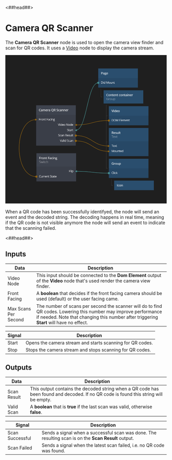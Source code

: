 <##head##>
# Camera QR Scanner

The **Camera QR Scanner** node is used to open the camera view finder and scan for QR codes. It uses a [Video](/nodes/ui-elements/video/) node to display the camera stream.

<div class="ndl-image-with-background l">

![](camera-qr-scanner.png)

</div>

When a QR code has been successfully identifyed, the node will send an event and the decoded string. The decoding happens in real time, meaning if the QR code is not visible anymore the node will send an event to indicate that the scanning failed.

<##head##>

## Inputs

| Data                                      | Description                                                                                                                |
| ----------------------------------------- | -------------------------------------------------------------------------------------------------------------------------- |
| <span class="ndl-data">Video Node</span>   | This input should be connected to the **Dom Element** output of the **Video** node that's used render the camera view finder.                                                                                         |
| <span class="ndl-data">Front Facing</span>    | A **boolean** that decides if the front facing camera should be used (default) or the user facing came.                                 |
| <span class="ndl-data">Max Scans Per Second</span>        | The number of scans per second the scanner will do to find QR codes. Lowering this number may improve performance if needed. Note that changing this number after triggering **Start** will have no effect. |


| Signal                                         | Description                                                                                |
| ---------------------------------------------- | ------------------------------------------------------------------------------------------ |
| <span class="ndl-signal">Start</span> | Opens the camera stream and starts scanning for QR codes. |
| <span class="ndl-signal">Stop</span> | Stops the camera stream and stops scanning for QR codes. |

## Outputs

| Data                                            | Description                                                                                      |
| ----------------------------------------------- | ------------------------------------------------------------------------------------------------ |
| <span class="ndl-data">Scan Result</span>         | This output contains the decoded string when a QR code has been found and decoded. If no QR code is found this string will be empty.            |
| <span class="ndl-data">Valid Scan</span>          | A **boolean** that is **true** if the last scan was valid, otherwise **false**.   |

| Signal                                       | Description                                                                               |
| -------------------------------------------- | ----------------------------------------------------------------------------------------- |
| <span class="ndl-signal">Scan Successful</span>        | Sends a signal when a successful scan was done. The resulting scan is on the **Scan Result** output. |
| <span class="ndl-signal">Scan Failed</span> | Sends a signal when the latest scan failed, i.e. no QR code was found. |
